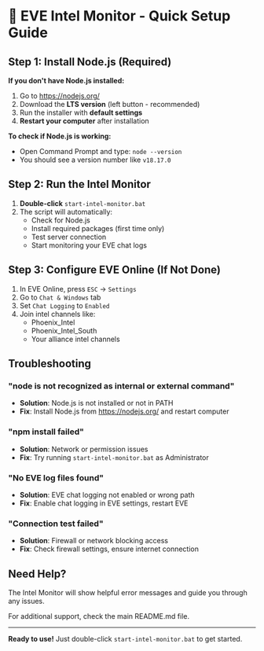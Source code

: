 # 🚀 EVE Intel Monitor - Quick Setup Guide

## Step 1: Install Node.js (Required)

**If you don't have Node.js installed:**

1. Go to https://nodejs.org/
2. Download the **LTS version** (left button - recommended)
3. Run the installer with **default settings**
4. **Restart your computer** after installation

**To check if Node.js is working:**
- Open Command Prompt and type: `node --version`
- You should see a version number like `v18.17.0`

## Step 2: Run the Intel Monitor

1. **Double-click** `start-intel-monitor.bat`
2. The script will automatically:
   - Check for Node.js
   - Install required packages (first time only)
   - Test server connection
   - Start monitoring your EVE chat logs

## Step 3: Configure EVE Online (If Not Done)

1. In EVE Online, press `ESC` → `Settings`
2. Go to `Chat & Windows` tab  
3. Set `Chat Logging` to `Enabled`
4. Join intel channels like:
   - Phoenix_Intel
   - Phoenix_Intel_South
   - Your alliance intel channels

## Troubleshooting

### "node is not recognized as internal or external command"
- **Solution**: Node.js is not installed or not in PATH
- **Fix**: Install Node.js from https://nodejs.org/ and restart computer

### "npm install failed"
- **Solution**: Network or permission issues
- **Fix**: Try running `start-intel-monitor.bat` as Administrator

### "No EVE log files found"
- **Solution**: EVE chat logging not enabled or wrong path
- **Fix**: Enable chat logging in EVE settings, restart EVE

### "Connection test failed"
- **Solution**: Firewall or network blocking access
- **Fix**: Check firewall settings, ensure internet connection

## Need Help?

The Intel Monitor will show helpful error messages and guide you through any issues.

For additional support, check the main README.md file.

---
**Ready to use!** Just double-click `start-intel-monitor.bat` to get started.
